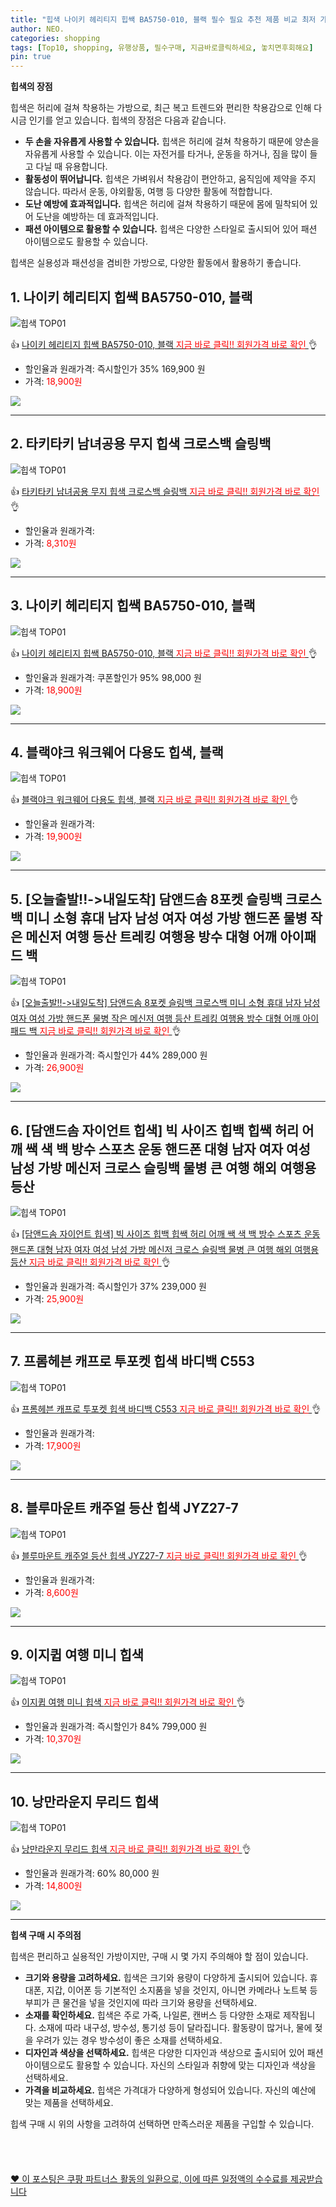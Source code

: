 ```yaml
---
title: "힙색 나이키 헤리티지 힙쌕 BA5750-010, 블랙 필수 필요 추천 제품 비교 최저 가격 비교 장점 구매 후기 구매평"
author: NEO.
categories: shopping
tags: [Top10, shopping, 유행상품, 필수구매, 지금바로클릭하세요, 놓치면후회해요]
pin: true
---
```

**힙색의 장점**

힙색은 허리에 걸쳐 착용하는 가방으로, 최근 복고 트렌드와 편리한 착용감으로 인해 다시금 인기를 얻고 있습니다. 힙색의 장점은 다음과 같습니다.

* **두 손을 자유롭게 사용할 수 있습니다.** 힙색은 허리에 걸쳐 착용하기 때문에 양손을 자유롭게 사용할 수 있습니다. 이는 자전거를 타거나, 운동을 하거나, 짐을 많이 들고 다닐 때 유용합니다.
* **활동성이 뛰어납니다.** 힙색은 가벼워서 착용감이 편안하고, 움직임에 제약을 주지 않습니다. 따라서 운동, 야외활동, 여행 등 다양한 활동에 적합합니다.
* **도난 예방에 효과적입니다.** 힙색은 허리에 걸쳐 착용하기 때문에 몸에 밀착되어 있어 도난을 예방하는 데 효과적입니다.
* **패션 아이템으로 활용할 수 있습니다.** 힙색은 다양한 스타일로 출시되어 있어 패션 아이템으로도 활용할 수 있습니다.

힙색은 실용성과 패션성을 겸비한 가방으로, 다양한 활동에서 활용하기 좋습니다.

   

## 1. 나이키 헤리티지 힙쌕 BA5750-010, 블랙

![힙색 TOP01](https://thumbnail10.coupangcdn.com/thumbnails/remote/490x490ex/image/vendor_inventory/1510/30cd5529cb6370fe59ef42d362db9aa30fdf4d1745ba1f42ab359ce25a73.jpg)


👍 [나이키 헤리티지 힙쌕 BA5750-010, 블랙 <font color=red> 지금 바로 클릭!! 회원가격 바로 확인 </font> ](https://link.coupang.com/re/AFFSDP?lptag=AF3617701&subid=GithubCoopas&pageKey=6714274879&traceid=V0-153&itemId=1034180771&vendorItemId=87356573785) 👌 


- 할인율과 원래가격: 즉시할인가 35%  169,900   원
- 가격: <span style='color:red'>18,900원</span>

[![](/discount_price.png)](https://link.coupang.com/re/AFFSDP?lptag=AF3617701&subid=GithubCoopas&pageKey=6714274879&traceid=V0-153&itemId=1034180771&vendorItemId=87356573785)

---


   

## 2. 타키타키 남녀공용 무지 힙색 크로스백 슬링백

![힙색 TOP01](https://thumbnail7.coupangcdn.com/thumbnails/remote/490x490ex/image/vendor_inventory/53d0/bb47b9dab73f7f9c90123f089219564225a634ff670f6a0b40844d53aa48.jpg)


👍 [타키타키 남녀공용 무지 힙색 크로스백 슬링백 <font color=red> 지금 바로 클릭!! 회원가격 바로 확인 </font> ](https://link.coupang.com/re/AFFSDP?lptag=AF3617701&subid=GithubCoopas&pageKey=6741862122&traceid=V0-153&itemId=15739948753&vendorItemId=85216504869) 👌 


- 할인율과 원래가격: 
- 가격: <span style='color:red'>8,310원</span>

[![](/discount_price.png)](https://link.coupang.com/re/AFFSDP?lptag=AF3617701&subid=GithubCoopas&pageKey=6741862122&traceid=V0-153&itemId=15739948753&vendorItemId=85216504869)

---


   

## 3. 나이키 헤리티지 힙쌕 BA5750-010, 블랙

![힙색 TOP01](https://thumbnail10.coupangcdn.com/thumbnails/remote/490x490ex/image/vendor_inventory/1510/30cd5529cb6370fe59ef42d362db9aa30fdf4d1745ba1f42ab359ce25a73.jpg)


👍 [나이키 헤리티지 힙쌕 BA5750-010, 블랙 <font color=red> 지금 바로 클릭!! 회원가격 바로 확인 </font> ](https://link.coupang.com/re/AFFSDP?lptag=AF3617701&subid=GithubCoopas&pageKey=6714274879&traceid=V0-153&itemId=1034180771&vendorItemId=87356573785) 👌 


- 할인율과 원래가격: 쿠폰할인가 95%  98,000   원
- 가격: <span style='color:red'>18,900원</span>

[![](/discount_price.png)](https://link.coupang.com/re/AFFSDP?lptag=AF3617701&subid=GithubCoopas&pageKey=6714274879&traceid=V0-153&itemId=1034180771&vendorItemId=87356573785)

---


   

## 4. 블랙야크 워크웨어 다용도 힙색, 블랙

![힙색 TOP01](https://thumbnail9.coupangcdn.com/thumbnails/remote/490x490ex/image/rs_quotation_api/1zdhfr3n/bbf6a3aea87c4bc3bf8c60f8a2da6d84.jpg)


👍 [블랙야크 워크웨어 다용도 힙색, 블랙 <font color=red> 지금 바로 클릭!! 회원가격 바로 확인 </font> ](https://link.coupang.com/re/AFFSDP?lptag=AF3617701&subid=GithubCoopas&pageKey=5408673264&traceid=V0-153&itemId=8126333812&vendorItemId=75414599390) 👌 


- 할인율과 원래가격: 
- 가격: <span style='color:red'>19,900원</span>

[![](/discount_price.png)](https://link.coupang.com/re/AFFSDP?lptag=AF3617701&subid=GithubCoopas&pageKey=5408673264&traceid=V0-153&itemId=8126333812&vendorItemId=75414599390)

---


   

## 5. [오늘출발!!->내일도착] 담앤드솜 8포켓 슬링백 크로스백 미니 소형 휴대 남자 남성 여자 여성 가방 핸드폰 물병 작은 메신저 여행 등산 트레킹 여행용 방수 대형 어깨 아이패드 백

![힙색 TOP01](https://thumbnail9.coupangcdn.com/thumbnails/remote/490x490ex/image/vendor_inventory/b5ed/cabbf1fc1f756e6d2887e751a28238c0d1583481a685ce5502e5ca3f1ea1.jpg)


👍 [[오늘출발!!->내일도착] 담앤드솜 8포켓 슬링백 크로스백 미니 소형 휴대 남자 남성 여자 여성 가방 핸드폰 물병 작은 메신저 여행 등산 트레킹 여행용 방수 대형 어깨 아이패드 백 <font color=red> 지금 바로 클릭!! 회원가격 바로 확인 </font> ](https://link.coupang.com/re/AFFSDP?lptag=AF3617701&subid=GithubCoopas&pageKey=6947210990&traceid=V0-153&itemId=16866495201&vendorItemId=86550742350) 👌 


- 할인율과 원래가격: 즉시할인가 44%  289,000   원
- 가격: <span style='color:red'>26,900원</span>

[![](/discount_price.png)](https://link.coupang.com/re/AFFSDP?lptag=AF3617701&subid=GithubCoopas&pageKey=6947210990&traceid=V0-153&itemId=16866495201&vendorItemId=86550742350)

---


   

## 6. [담앤드솜 자이언트 힙색] 빅 사이즈 힙백 힙쌕 허리 어깨 쌕 색 백 방수 스포츠 운동 핸드폰 대형 남자 여자 여성 남성 가방 메신저 크로스 슬링백 물병 큰 여행 해외 여행용 등산

![힙색 TOP01](https://thumbnail6.coupangcdn.com/thumbnails/remote/490x490ex/image/vendor_inventory/6595/446234c6af5ed352cb145fe0178209b33b427033ba65a22c2ab1d46c261b.jpg)


👍 [[담앤드솜 자이언트 힙색] 빅 사이즈 힙백 힙쌕 허리 어깨 쌕 색 백 방수 스포츠 운동 핸드폰 대형 남자 여자 여성 남성 가방 메신저 크로스 슬링백 물병 큰 여행 해외 여행용 등산 <font color=red> 지금 바로 클릭!! 회원가격 바로 확인 </font> ](https://link.coupang.com/re/AFFSDP?lptag=AF3617701&subid=GithubCoopas&pageKey=6947794210&traceid=V0-153&itemId=16869372726&vendorItemId=86482811762) 👌 


- 할인율과 원래가격: 즉시할인가 37%  239,000   원
- 가격: <span style='color:red'>25,900원</span>

[![](/discount_price.png)](https://link.coupang.com/re/AFFSDP?lptag=AF3617701&subid=GithubCoopas&pageKey=6947794210&traceid=V0-153&itemId=16869372726&vendorItemId=86482811762)

---


   

## 7. 프롬헤븐 캐프로 투포켓 힙색 바디백 C553

![힙색 TOP01](https://thumbnail7.coupangcdn.com/thumbnails/remote/490x490ex/image/rs_quotation_api/ctjm11iq/b610b3d21e724d428be86995fc0b44c6.jpg)


👍 [프롬헤븐 캐프로 투포켓 힙색 바디백 C553 <font color=red> 지금 바로 클릭!! 회원가격 바로 확인 </font> ](https://link.coupang.com/re/AFFSDP?lptag=AF3617701&subid=GithubCoopas&pageKey=6106130033&traceid=V0-153&itemId=11476774442&vendorItemId=78752126722) 👌 


- 할인율과 원래가격: 
- 가격: <span style='color:red'>17,900원</span>

[![](/discount_price.png)](https://link.coupang.com/re/AFFSDP?lptag=AF3617701&subid=GithubCoopas&pageKey=6106130033&traceid=V0-153&itemId=11476774442&vendorItemId=78752126722)

---


   

## 8. 블루마운트 캐주얼 등산 힙색 JYZ27-7

![힙색 TOP01](https://thumbnail10.coupangcdn.com/thumbnails/remote/490x490ex/image/retail/images/2019/08/19/9/9/792183a5-bcd2-4d4c-a76d-08722ad82d06.jpg)


👍 [블루마운트 캐주얼 등산 힙색 JYZ27-7 <font color=red> 지금 바로 클릭!! 회원가격 바로 확인 </font> ](https://link.coupang.com/re/AFFSDP?lptag=AF3617701&subid=GithubCoopas&pageKey=285443170&traceid=V0-153&itemId=893488183&vendorItemId=5268503145) 👌 


- 할인율과 원래가격: 
- 가격: <span style='color:red'>8,600원</span>

[![](/discount_price.png)](https://link.coupang.com/re/AFFSDP?lptag=AF3617701&subid=GithubCoopas&pageKey=285443170&traceid=V0-153&itemId=893488183&vendorItemId=5268503145)

---


   

## 9. 이지큅 여행 미니 힙색

![힙색 TOP01](https://thumbnail9.coupangcdn.com/thumbnails/remote/490x490ex/image/rs_quotation_api/ggkbybaj/bcc1988e729b41b1b904ca44c01d3578.jpg)


👍 [이지큅 여행 미니 힙색 <font color=red> 지금 바로 클릭!! 회원가격 바로 확인 </font> ](https://link.coupang.com/re/AFFSDP?lptag=AF3617701&subid=GithubCoopas&pageKey=5447768283&traceid=V0-153&itemId=8305683400&vendorItemId=75593584094) 👌 


- 할인율과 원래가격: 즉시할인가 84%  799,000   원
- 가격: <span style='color:red'>10,370원</span>

[![](/discount_price.png)](https://link.coupang.com/re/AFFSDP?lptag=AF3617701&subid=GithubCoopas&pageKey=5447768283&traceid=V0-153&itemId=8305683400&vendorItemId=75593584094)

---


   

## 10. 낭만라운지 무리드 힙색

![힙색 TOP01](https://thumbnail8.coupangcdn.com/thumbnails/remote/490x490ex/image/retail/images/5653356990262766-2157a957-81e3-45b2-aa23-d071e0c3f687.jpg)


👍 [낭만라운지 무리드 힙색 <font color=red> 지금 바로 클릭!! 회원가격 바로 확인 </font> ](https://link.coupang.com/re/AFFSDP?lptag=AF3617701&subid=GithubCoopas&pageKey=7290698037&traceid=V0-153&itemId=18633447906&vendorItemId=85146763432) 👌 


- 할인율과 원래가격: 60%  80,000   원
- 가격: <span style='color:red'>14,800원</span>

[![](/discount_price.png)](https://link.coupang.com/re/AFFSDP?lptag=AF3617701&subid=GithubCoopas&pageKey=7290698037&traceid=V0-153&itemId=18633447906&vendorItemId=85146763432)

---
**힙색 구매 시 주의점**

힙색은 편리하고 실용적인 가방이지만, 구매 시 몇 가지 주의해야 할 점이 있습니다.

* **크기와 용량을 고려하세요.** 힙색은 크기와 용량이 다양하게 출시되어 있습니다. 휴대폰, 지갑, 이어폰 등 기본적인 소지품을 넣을 것인지, 아니면 카메라나 노트북 등 부피가 큰 물건을 넣을 것인지에 따라 크기와 용량을 선택하세요.
* **소재를 확인하세요.** 힙색은 주로 가죽, 나일론, 캔버스 등 다양한 소재로 제작됩니다. 소재에 따라 내구성, 방수성, 통기성 등이 달라집니다. 활동량이 많거나, 물에 젖을 우려가 있는 경우 방수성이 좋은 소재를 선택하세요.
* **디자인과 색상을 선택하세요.** 힙색은 다양한 디자인과 색상으로 출시되어 있어 패션 아이템으로도 활용할 수 있습니다. 자신의 스타일과 취향에 맞는 디자인과 색상을 선택하세요.
* **가격을 비교하세요.** 힙색은 가격대가 다양하게 형성되어 있습니다. 자신의 예산에 맞는 제품을 선택하세요.

힙색 구매 시 위의 사항을 고려하여 선택하면 만족스러운 제품을 구입할 수 있습니다.<br><br><br><br><br> [ ❤  이 포스팅은 쿠팡 파트너스 활동의 일환으로, 이에 따른 일정액의 수수료를 제공받습니다](https://link.coupang.com/a/bcEFyh)